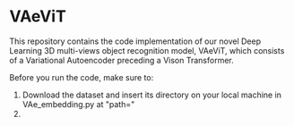 # VAeViT
This repository contains the code implementation of our novel Deep Learning 3D multi-views object recognition model, VAeViT, which consists of a Variational Autoencoder preceding a Vison Transformer.

Before you run the code, make sure to:
1. Download the dataset and insert its directory on your local machine in VAe_embedding.py at "path="
2. 
